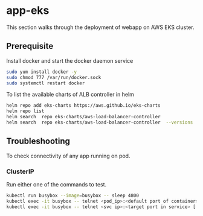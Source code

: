 # app-eks

This section walks through the deployment of webapp on AWS EKS cluster.

## Prerequisite
Install docker and start the docker daemon service
```sh
sudo yum install docker -y
sudo chmod 777 /var/run/docker.sock
sudo systemctl restart docker
```



To list the available charts of ALB controller in helm
```sh
helm repo add eks-charts https://aws.github.io/eks-charts
helm repo list
helm search  repo eks-charts/aws-load-balancer-controller
helm search  repo eks-charts/aws-load-balancer-controller  --versions
```

## Troubleshooting 
To check connectivity of any app running on pod.

### ClusterIP
Run either one of the commands to test.
```sh
kubectl run busybox --image=busybox -- sleep 4800
kubectl exec -it busybox -- telnet <pod_ip>:<default port of container>  [ Ex: kubectl exec -it bus -- telnet 10.74.51.19:80 ]
kubectl exec -it busybox -- telnet <svc ip>:<target port in service> [ Ex: kubectl exec -it bus -- telnet 10.74.51.216 8080 ]
```
